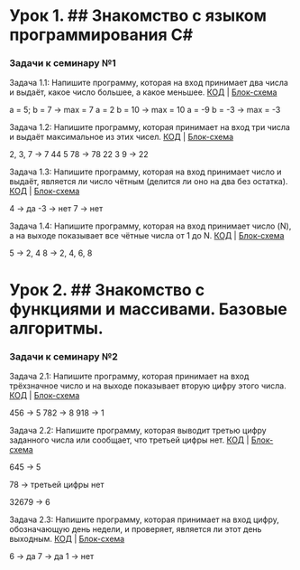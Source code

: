 # Урок 1. ## Знакомство с языком программирования С#

### Задачи к семинару №1 
Задача 1.1: Напишите программу, которая на вход принимает два числа и выдаёт, какое число большее, а какое меньшее.
[КОД](EXP001/Program001.cs) | [Блок-схема](EXP001/diagram.drawio001.png)


a = 5; b = 7 -> max = 7
a = 2 b = 10 -> max = 10
a = -9 b = -3 -> max = -3

Задача 1.2: Напишите программу, которая принимает на вход три числа и выдаёт максимальное из этих чисел.
[КОД](EXP002/Program002.cs) | [Блок-схема](EXP002/diagram.drawio002.png)

2, 3, 7 -> 7
44 5 78 -> 78
22 3 9 -> 22

Задача 1.3: Напишите программу, которая на вход принимает число и выдаёт, является ли число чётным (делится ли оно на два без остатка).
[КОД](EXP003/Program003.cs) | [Блок-схема](EXP003/diagram.drawio003.png)

4 -> да
-3 -> нет
7 -> нет

Задача 1.4: Напишите программу, которая на вход принимает число (N), а на выходе показывает все чётные числа от 1 до N.
[КОД](EXP004/Program004.cs) | [Блок-схема](EXP004/diagram.drawio004.png)

5 -> 2, 4
8 -> 2, 4, 6, 8


# Урок 2. ## Знакомство с функциями и масcивами. Базовые алгоритмы.

### Задачи к семинару №2

Задача 2.1: Напишите программу, которая принимает на вход трёхзначное число и на выходе показывает вторую цифру этого числа.
[КОД](EXP005/Program.cs) | [Блок-схема](EXP005/diagram.drawio.png)

456 -> 5
782 -> 8
918 -> 1

Задача 2.2: Напишите программу, которая выводит третью цифру заданного числа или сообщает, что третьей цифры нет.
[КОД](EXP006/Program.cs) | [Блок-схема](EXP006/diagram.drawio.png)

645 -> 5

78 -> третьей цифры нет

32679 -> 6



Задача 2.3: Напишите программу, которая принимает на вход цифру, обозначающую день недели, и проверяет, является ли этот день выходным.
[КОД](EXP007/Program.cs) | [Блок-схема](EXP007/diagram.drawio.png)

6 -> да
7 -> да
1 -> нет